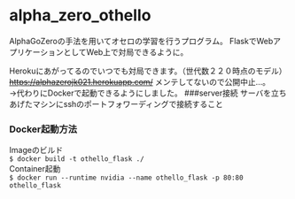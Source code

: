 # alpha_zero_othello
AlphaGoZeroの手法を用いてオセロの学習を行うプログラム。
FlaskでWebアプリケーションとしてWeb上で対局できるように。

Herokuにあがってるのでいつでも対局できます。（世代数２２０時点のモデル）
~~https://alphazerojk021.herokuapp.com/~~
メンテしてないので公開中止…。  
→代わりにDockerで起動できるようにしました。 
###server接続
サーバを立ちあげたマシンにsshのポートフォワーディングで接続すること

### Docker起動方法  
Imageのビルド  
`$ docker build -t othello_flask ./`  
Container起動  
`$ docker run --runtime nvidia --name othello_flask -p 80:80  othello_flask`
